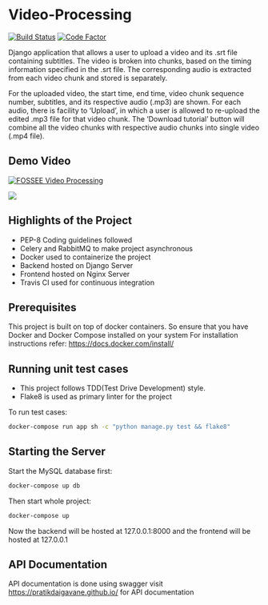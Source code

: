 # Video-Processing

>
[![Build Status](https://travis-ci.com/pratikdaigavane/Video-Processing.svg?token=n9GNM7C4LryMEo4g1p51&branch=master)](https://travis-ci.com/pratikdaigavane/Video-Processing)
[![Code Factor](https://www.codefactor.io/repository/github/pratikdaigavane/Video-Processing/badge?style=flat-square)](https://www.codefactor.io/repository/github/pratikdaigavane/Video-Processing)


Django application that allows a user to upload a video and its .srt file containing subtitles. The video is broken into chunks, based on the timing information specified in the .srt file. The corresponding audio is extracted from each video chunk and stored is separately.

For the uploaded video, the start time, end time, video chunk sequence number, subtitles, and its respective audio (.mp3) are shown. For each audio, there is facility to ‘Upload’, in which a user is allowed to re-upload the edited .mp3 file for that video chunk. The ‘Download tutorial’ button will combine all the video chunks with respective audio chunks into single video (.mp4 file).

## Demo Video
[![FOSSEE Video Processing](https://pratikdaigavane.github.io/fosee2.png)](https://www.youtube.com/watch?v=NMdinGKIyn8 
"FOSSEE Video Processing")

![](https://pratikdaigavane.github.io/fosse1.png)

## Highlights of the Project
* PEP-8 Coding guidelines followed
* Celery and RabbitMQ to make project asynchronous
* Docker used to containerize the project
* Backend hosted on Django Server
* Frontend hosted on Nginx Server
* Travis CI used for continuous integration

## Prerequisites
This project is built on top of docker containers. 
So ensure that you have Docker and Docker Compose installed on your system
For installation instructions refer: https://docs.docker.com/install/

## Running unit test cases
* This project follows TDD(Test Drive Development) style.
* Flake8 is used as primary linter for the project

To run test cases:
```sh
docker-compose run app sh -c "python manage.py test && flake8"
```

## Starting the Server

Start the MySQL database first:
```sh
docker-compose up db
```
Then start whole project:
```sh
docker-compose up
```
Now the backend will be hosted at 127.0.0.1:8000
and the frontend will be hosted at 127.0.0.1

## API Documentation
API documentation is done using swagger
visit https://pratikdaigavane.github.io/ for API documentation 
